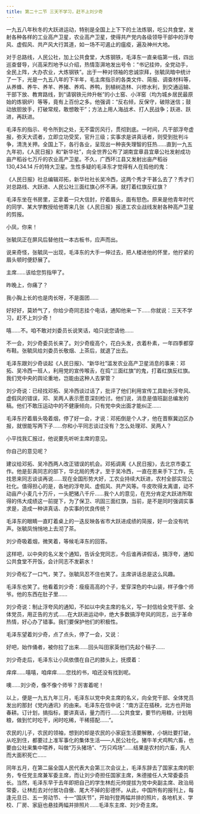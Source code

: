 ```yaml
---
title: 第二十二节 三天不学习，赶不上刘少奇
---
```


一九五八年秋冬的大跃进运动，特别是全国上上下下的土法炼钢，吃公共食堂，发射各种各样的工业高产卫星，农业高产卫星，使得共产党内各级领导干部中的浮夸风、虚假风、共产风大行其道，如一场不可遏止的瘟疫，遍及神州大地。

对于总路线，人民公社，加上公共食堂，大炼钢铁，毛泽东一直亲临第一线，四出巡查督导，兴高采烈地予以介绍，热情澎湃地发出号令：“书记挂帅，全党动手，全民上阵，大办农业，大炼钢铁”。出于一种对领袖的忠诚崇拜，张毓凤暗中统计了一下，光是一九五八年的下半年，毛主席指示的各类文件、简报、调查材料等，从养蜂、养牛、养羊、养猪、养鸡、养鸭，到植树造林、兴修水利，到交通运输、干部下放、教育路线，到“请钢铁元帅升帐”的小土窑、小洋窑（均为城乡居民最原始的炼钢炉）等等，竟有上百份之多。他强调：“反右倾，反保守，破除迷信；鼓动放胆放手，打破常规，敢想敢干”；方法上用人海战术、打人民战争；跃进、跃进，再跃进。

毛泽东的指示、号令所到之处，无不雷厉风行，贯彻到底。一时间，凡干部浮夸虚报，弥天大谎者，立即立功受奖，官升三级；实事求是讲真话者，则受到批判斗争，清洗关押。全国上下，各行各业，呈现出一种丧失理智的狂热……直到一九五九年初，《人民日报》和“新华社”，向全世界公布了湖南宜章县宜章公社发射成功亩产稻谷七万斤的农业高产卫星。不久，广西环江县又发射出亩产稻谷 130,434.14 斤的特大卫星。生性多疑的毛泽东才觉得有人在捣他的鬼：

《人民日报》社总编辑邓拓，新华社社长吴冷西，这两个秀才干甚么去了？秀才们对总路线、大跃进、人民公社三面红旗心怀不满，就打着红旗反红旗？

毛泽东坐在书房里，正拿着一只大信封，拧着眉头，面有怒色。原来是他青年时代的同学、某大学教授给他寄来几张《人民日报》报道工农业战线发射各种高产卫星的剪报。

小凤，你来！

张毓凤正在屏风后替他找一本古板书，应声而出。

说来奇怪，张毓凤一出现，毛泽东的大手一伸过去，把人楼进他的怀里，他拧紧的眉头顿时便舒展了。

主席……该给您剪指甲了。

昨晚上，你痛了？

我小胸上长的也是肉长呀，不是面团……

好好好，莫娇气了，你给少奇同志挂个电话，通知他来一下……你就说：三天不学习，赶不上刘少奇！

嘻……不。咱不敢对刘委员长说笑话，咱只说您请他……

不一会，刘少奇委员长来了。刘少奇瘦高个，花白头发，衣着朴素，一年四季都穿布鞋。张毓凤给刘委员长敬烟、上茶后，就退了出去。

毛泽东跟刘少奇谈起《人民日报》、“新华社”滥发农业高产卫星消息的事来：邓拓、吴冷西一班人，利用党的宣传喉舌，在捣“三面红旗”的鬼，打着红旗反红旗。我们党中央的舆论重地，岂能由这种人去掌管？

刘少奇说：已经找邓拓、吴冷西谈过话了，批评了他们利用宣传工具助长浮夸风、虚假风的错误，邓、吴两人表示愿意深刻检讨。他们说，消息是值班副总编发的稿。他们不敢压运动中的不健康倾向，只有党中央出面才能纠正……

毛泽东拧着眉头吸着烟，停了好一会，才说：邓拓倒是个人才，他在晋察冀边区办报，就很能写两下子……你和小平同志谈过没有？怎么处理邓、吴两人？

小平找我汇报过，他说要先听听主席的意见。

你自己的意见呢？

建议给邓拓、吴冷西两人改正错误的机会。邓拓调离《人民日报》，去北京市委工作。他是彭真同志的部下，华北局的秀才。至于吴冷西，一直在恩来手下工作，先找恩来同志谈谈再说……现在全国形势大好，工农业持续大跃进，农村全部实现公社化。值得担心的是，各地的浮夸风、虚假风、共产风等。牛皮吹得太离谱，动不动亩产小麦几十万斤，一头肥猪八千斤……我个人的意见，在充分肯定大跃进所取得的伟大成绩这一前提下，为了保卫、巩固三面红旗，当前，是不是同时强调实事求是，造成一种讲真话、办实事的优良传统？

毛泽东的眼睛一直盯着桌上的一迭反映各省市大跃进成绩的简报，好一会没有吭声。张毓凤悄悄地上去沏了茶。

刘少奇吸着烟，微笑着，等候毛泽东的回答。

这样吧，以中央的名义发个通知，告诉全党同志，今后谁再讲假话，搞浮夸，通知公共食堂不开饭，会计同志不发薪水！

刘少奇松了一口气，笑了。张毓凤忍不住也笑了。主席讲话总是这么风趣。

毛泽东也笑了。他看着刘少奇：瘦瘦高高的个子，爱穿深色的中山装，样子像个师爷。他的东西在肚子里……

刘少奇说：制止浮夸风的通知，不如以中央主席的名义，写一封信给全党干部、全体党员，用正告的方式……在大跃进运动中，绝大多数搞浮夸风的同志，出于革命热情，好心办了错事。我们要保护他们的积极性。

毛泽东望着刘少奇，点了点头，停了一会，又说：

好吧，始作俑者，被你拉了出来……回头叫田家英他们先起个稿子……

刘少奇走后，毛泽东让小凤依偎在自己的膝头上，抚摸着：

痒痒……嘻嘻，咱痒痒……您找的书，咱还没有找到呢。

噢……刘少奇，像不像个师爷？厉害着呢！

以上，便是一九五九年三月，毛泽东以党中央主席的名义，向全党干部、全体党员发出的那封《党内通讯》的由来。毛泽东在信中说：“南方正在插秧，北方也开始春耕。订计划，搞指标，要讲真话，量力而行……公共食堂，要节约用粮，计划用粮，做到忙时吃干，闲时吃稀，干稀搭配……”。

农民的儿子，农民的领袖，想到的却是农民的小家庭生活要解散，小锅灶要打破，从吃到住，都要过上准军事化的集体生活——人民公社化。猪牛羊犬鸡鸭六畜，也要由公社来集中喂养，叫做“万头猪场”、“万只鸡场”……结果是农村的六畜，先人而大面积死亡……

同年五月，在第二届全国人民代表大会第三次会议上，毛泽东辞去了国家主席的职务，专任党主席兼军委主席，而让刘少奇担任国家主席，朱德接任人大常委委员长。当然，毛泽东早于去年即把自己的学生林彪元帅提拔为党中央副主席、政治局常委，让林彪去对付居功自傲、尾大不掉的彭德怀。从此，中国所有的报刊上，每逢元旦日、五一劳动节、十一“国庆节”，开始刊登两幅并排的照片，各地机关、学校、厂房、家庭也悬挂两幅并排照片……毛泽东主席、刘少奇主席。
